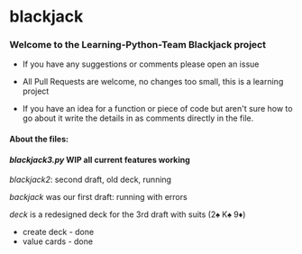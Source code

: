# blackjack

### Welcome to the Learning-Python-Team Blackjack project

- If you have any suggestions or comments please open an issue

- All Pull Requests are welcome, no changes too small, this is a learning project

- If you have an idea for a function or piece of code but aren't sure how to go about it write the details in as 
comments directly in the file.

#### About the files:
#### *blackjack3.py* WIP all current features working


*blackjack2*: second draft, old deck, running

*backjack* was our first draft: running with errors

*deck* is a redesigned deck for the 3rd draft with suits (2♠ K♠ 9♦)
- create deck - done
- value cards - done



